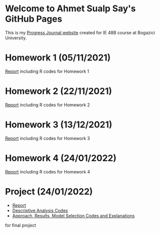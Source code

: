 # Welcome to Ahmet Sualp Say's GitHub Pages

This is my [Progress Journal website](https://bu-ie-48b.github.io/fall21-saysualp/) created for IE 48B course at Bogazici University.

# Homework 1 (05/11/2021)

[Report](https://bu-ie-48b.github.io/fall21-saysualp/html/IE48B_Fall21_Homework1.html) including R codes for Homework 1

# Homework 2 (22/11/2021)

[Report](https://bu-ie-48b.github.io/fall21-saysualp/html/IE48B_Fall21_Homework2.html) including R codes for Homework 2

# Homework 3 (13/12/2021)

[Report](https://bu-ie-48b.github.io/fall21-saysualp/html/IE48B_Fall21_Homework3.html) including R codes for Homework 3

# Homework 4 (24/01/2022)

[Report](https://bu-ie-48b.github.io/fall21-saysualp/html/IE48B_Fall21_Homework4.html) including R codes for Homework 4

# Project (24/01/2022)
<ul>
  <li><a href="https://bu-ie-48b.github.io/fall21-saysualp/Project/Report.pdf">Report</a></li>
  <li><a href="https://bu-ie-48b.github.io/fall21-saysualp/Project/Descriptive%20Analysis.html">Descriptive Analysis Codes</a></li>
  <li><a href="https://bu-ie-48b.github.io/fall21-saysualp/Project/Approach%2C%20Results%20and%20%20Model%20Selection.html">Approach, Results, Model Selection Codes and Explanations</a></li>
</ul> for final project
